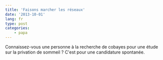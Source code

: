 ```yaml
---
title: 'Faisons marcher les réseaux'
date: '2013-10-01'
lang: fr
type: post
categories:
    - papa
---
```


Connaissez-vous une personne à la recherche de cobayes pour une étude sur la privation de sommeil ? C'est pour une candidature spontanée.
